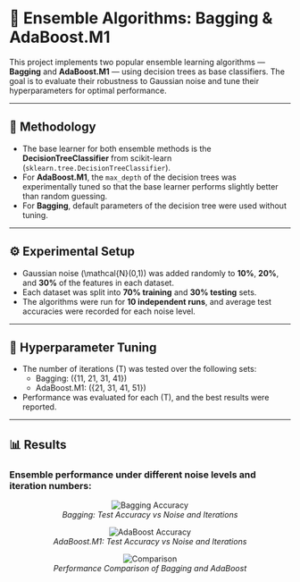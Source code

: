 # 🎲 Ensemble Algorithms: Bagging & AdaBoost.M1

This project implements two popular ensemble learning algorithms — **Bagging** and **AdaBoost.M1** — using decision trees as base classifiers. The goal is to evaluate their robustness to Gaussian noise and tune their hyperparameters for optimal performance.

---

## 🧰 Methodology

- The base learner for both ensemble methods is the **DecisionTreeClassifier** from scikit-learn (`sklearn.tree.DecisionTreeClassifier`).  
- For **AdaBoost.M1**, the `max_depth` of the decision trees was experimentally tuned so that the base learner performs slightly better than random guessing.  
- For **Bagging**, default parameters of the decision tree were used without tuning.  

---

## ⚙️ Experimental Setup

- Gaussian noise \(\mathcal{N}(0,1)\) was added randomly to **10%**, **20%**, and **30%** of the features in each dataset.  
- Each dataset was split into **70% training** and **30% testing** sets.  
- The algorithms were run for **10 independent runs**, and average test accuracies were recorded for each noise level.  

---

## 🔢 Hyperparameter Tuning

- The number of iterations \(T\) was tested over the following sets:
  - Bagging: \(\{11, 21, 31, 41\}\)  
  - AdaBoost.M1: \(\{21, 31, 41, 51\}\)  
- Performance was evaluated for each \(T\), and the best results were reported.

---

## 📊 Results

### Ensemble performance under different noise levels and iteration numbers:

<div align="center">

![Bagging Accuracy](https://user-images.githubusercontent.com/91370511/159650282-4e004910-2311-4324-bdf2-9cabe47bf3f9.png)  
*Bagging: Test Accuracy vs Noise and Iterations*

![AdaBoost Accuracy](https://user-images.githubusercontent.com/91370511/159650410-08641efe-5420-4c54-b2ec-694673f5421c.png)  
*AdaBoost.M1: Test Accuracy vs Noise and Iterations*

![Comparison](https://user-images.githubusercontent.com/91370511/159650534-af96eca0-eccb-435c-806c-5670dff3e440.png)  
*Performance Comparison of Bagging and AdaBoost*

</div>




